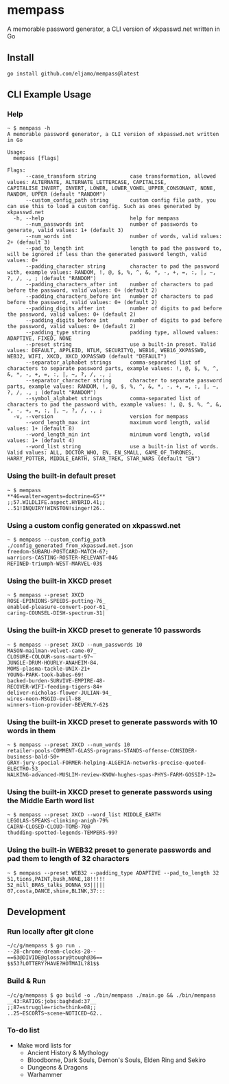 # mempass

A memorable password generator, a CLI version of xkpasswd.net written in Go

## Install

```
go install github.com/eljamo/mempass@latest
```

## CLI Example Usage

### Help

```
~ $ mempass -h
A memorable password generator, a CLI version of xkpasswd.net written in Go

Usage:
  mempass [flags]

Flags:
      --case_transform string           case transformation, allowed values: ALTERNATE, ALTERNATE_LETTERCASE, CAPITALISE, CAPITALISE_INVERT, INVERT, LOWER, LOWER_VOWEL_UPPER_CONSONANT, NONE, RANDOM, UPPER (default "RANDOM")
      --custom_config_path string       custom config file path, you can use this to load a custom config. Such as ones generated by xkpasswd.net
  -h, --help                            help for mempass
      --num_passwords int               number of passwords to generate, valid values: 1+ (default 3)
      --num_words int                   number of words, valid values: 2+ (default 3)
      --pad_to_length int               length to pad the password to, will be ignored if less than the generated password length, valid values: 0+
      --padding_character string        character to pad the password with, example values: RANDOM, !, @, $, %, ^, &, *, -, +, =, :, |, ~, ?, /, ., ; (default "RANDOM")
      --padding_characters_after int    number of characters to pad before the password, valid values: 0+ (default 2)
      --padding_characters_before int   number of characters to pad before the password, valid values: 0+ (default 2)
      --padding_digits_after int        number of digits to pad before the password, valid values: 0+ (default 2)
      --padding_digits_before int       number of digits to pad before the password, valid values: 0+ (default 2)
      --padding_type string             padding type, allowed values: ADAPTIVE, FIXED, NONE
      --preset string                   use a built-in preset. Valid values: DEFAULT, APPLEID, NTLM, SECURITYQ, WEB16, WEB16_XKPASSWD, WEB32, WIFI, XKCD, XKCD_XKPASSWD (default "DEFAULT")
      --separator_alphabet strings      comma-separated list of characters to separate password parts, example values: !, @, $, %, ^, &, *, -, +, =, :, |, ~, ?, /, ., ;
      --separator_character string      character to separate password parts, example values: RANDOM, !, @, $, %, ^, &, *, -, +, =, :, |, ~, ?, /, ., ; (default "RANDOM")
      --symbol_alphabet strings         comma-separated list of characters to pad the password with, example values: !, @, $, %, ^, &, *, -, +, =, :, |, ~, ?, /, ., ;
  -v, --version                         version for mempass
      --word_length_max int             maximum word length, valid values: 1+ (default 8)
      --word_length_min int             minimum word length, valid values: 1+ (default 4)
      --word_list string                use a built-in list of words. Valid values: ALL, DOCTOR_WHO, EN, EN_SMALL, GAME_OF_THRONES, HARRY_POTTER, MIDDLE_EARTH, STAR_TREK, STAR_WARS (default "EN")
```

### Using the built-in default preset

```
~ $ mempass
**46=walter=agents=doctrine=65**
;;57.WILDLIFE.aspect.HYBRID.41;;
..51!INQUIRY!WINSTON!singer!26..
```

### Using a custom config generated on xkpasswd.net

```
~ $ mempass --custom_config_path ./config_generated_from_xkpasswd.net.json
freedom-SUBARU-POSTCARD-MATCH-67;
warriors-CASTING-ROSTER-RELEVANT-04&
REFINED-triumph-WEST-MARVEL-03$
```

### Using the built-in XKCD preset

```
~ $ mempass --preset XKCD
ROSE-EPINIONS-SPEEDS-putting-76_
enabled-pleasure-convert-poor-61_
caring-COUNSEL-DISH-spectrum-31|
```

### Using the built-in XKCD preset to generate 10 passwords

```
~ $ mempass --preset XKCD --num_passwords 10
MASON-mailman-velvet-came-07_
CLOSURE-COLOUR-sons-mart-97~
JUNGLE-DRUM-HOURLY-ANAHEIM-84.
MOMS-plasma-tackle-UNIX-21+
YOUNG-PARK-took-babes-69!
backed-burden-SURVIVE-EMPIRE-48-
RECOVER-WIFI-feeding-tigers-84+
deliver-nicholas-flower-JULIAN-94_
wires-neon-MSGID-evil-88_
winners-tion-provider-BEVERLY-62$
```

### Using the built-in XKCD preset to generate passwords with 10 words in them

```
~ $ mempass --preset XKCD --num_words 10
retailer-pools-COMMENT-GLASS-programs-STANDS-offense-CONSIDER-business-bald-50+
GRAY-jury-special-FORMER-helping-ALGERIA-networks-precise-quoted-ELECTRO-53_
WALKING-advanced-MUSLIM-review-KNOW-hughes-spas-PHYS-FARM-GOSSIP-12=
```

### Using the built-in XKCD preset to generate passwords using the Middle Earth word list

```
~ $ mempass --preset XKCD --word_list MIDDLE_EARTH
LEGOLAS-SPEAKS-clinking-anigh-79%
CAIRN-CLOSED-CLOUD-TOMB-70@
thudding-spotted-legends-TEMPERS-99?
```

### Using the built-in WEB32 preset to generate passwords and pad them to length of 32 characters

```
~ $ mempass --preset WEB32 --padding_type ADAPTIVE --pad_to_length 32
51,tions,PAINT,bush,NONE,18!!!!!
52_mill_BRAS_talks_DONNA_93|||||
07,costa,DANCE,shine,BLINK,37:::
```

## Development

### Run locally after git clone

```
~/c/g/mempass $ go run .
--28-chrome-dream-clocks-28--
==63@DIVIDE@glossary@tough@36==
$$53?LOTTERY?HAVE?HOTMAIL?81$$
```

### Build & Run

```
~/c/g/mempass $ go build -o ./bin/mempass ./main.go && ./bin/mempass
__43:RATIOS:jobs:baghdad:37__
;;87=struggle=rich=think=08;;
..25~ESCORTS~scene~NOTICED~62..
```

### To-do list

* Make word lists for
  * Ancient History & Mythology
  * Bloodborne, Dark Souls, Demon's Souls, Elden Ring and Sekiro
  * Dungeons & Dragons
  * Warhammer
